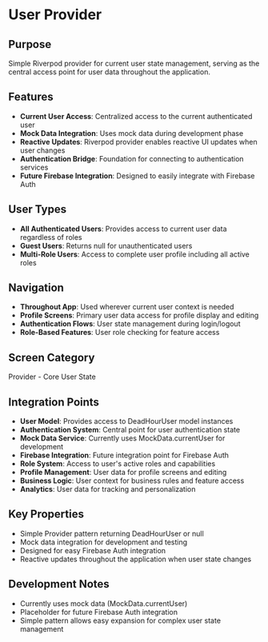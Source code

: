 # User Provider

## Purpose
Simple Riverpod provider for current user state management, serving as the central access point for user data throughout the application.

## Features
- **Current User Access**: Centralized access to the current authenticated user
- **Mock Data Integration**: Uses mock data during development phase
- **Reactive Updates**: Riverpod provider enables reactive UI updates when user changes
- **Authentication Bridge**: Foundation for connecting to authentication services
- **Future Firebase Integration**: Designed to easily integrate with Firebase Auth

## User Types
- **All Authenticated Users**: Provides access to current user data regardless of roles
- **Guest Users**: Returns null for unauthenticated users
- **Multi-Role Users**: Access to complete user profile including all active roles

## Navigation
- **Throughout App**: Used wherever current user context is needed
- **Profile Screens**: Primary user data access for profile display and editing
- **Authentication Flows**: User state management during login/logout
- **Role-Based Features**: User role checking for feature access

## Screen Category
Provider - Core User State

## Integration Points
- **User Model**: Provides access to DeadHourUser model instances
- **Authentication System**: Central point for user authentication state
- **Mock Data Service**: Currently uses MockData.currentUser for development
- **Firebase Integration**: Future integration point for Firebase Auth
- **Role System**: Access to user's active roles and capabilities
- **Profile Management**: User data for profile screens and editing
- **Business Logic**: User context for business rules and feature access
- **Analytics**: User data for tracking and personalization

## Key Properties
- Simple Provider pattern returning DeadHourUser or null
- Mock data integration for development and testing
- Designed for easy Firebase Auth integration
- Reactive updates throughout the application when user state changes

## Development Notes
- Currently uses mock data (MockData.currentUser)
- Placeholder for future Firebase Auth integration
- Simple pattern allows easy expansion for complex user state management